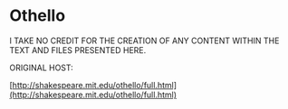 # Othello

I TAKE NO CREDIT FOR THE CREATION OF ANY CONTENT WITHIN THE TEXT AND FILES PRESENTED HERE. 

ORIGINAL HOST:

[http://shakespeare.mit.edu/othello/full.html](http://shakespeare.mit.edu/othello/full.html)